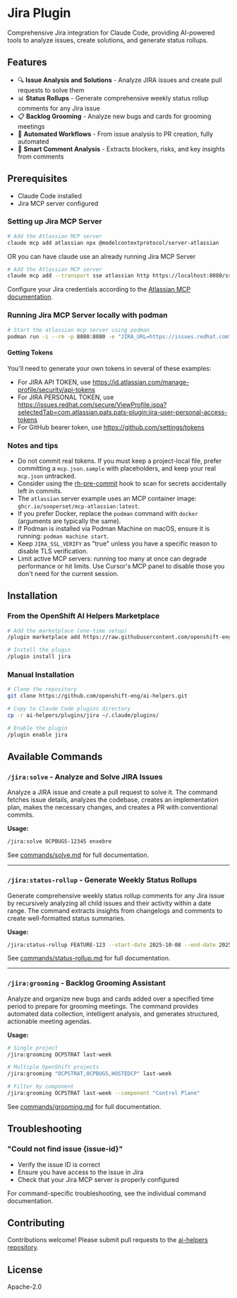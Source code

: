 # Jira Plugin

Comprehensive Jira integration for Claude Code, providing AI-powered tools to analyze issues, create solutions, and generate status rollups.

## Features

- 🔍 **Issue Analysis and Solutions** - Analyze JIRA issues and create pull requests to solve them
- 📊 **Status Rollups** - Generate comprehensive weekly status rollup comments for any Jira issue
- 📋 **Backlog Grooming** - Analyze new bugs and cards for grooming meetings
- 🤖 **Automated Workflows** - From issue analysis to PR creation, fully automated
- 💬 **Smart Comment Analysis** - Extracts blockers, risks, and key insights from comments

## Prerequisites

- Claude Code installed
- Jira MCP server configured

### Setting up Jira MCP Server

```bash
# Add the Atlassian MCP server
claude mcp add atlassian npx @modelcontextprotocol/server-atlassian
```

OR you can have claude use an already running Jira MCP Server

```bash
# Add the Atlassian MCP server
claude mcp add --transport sse atlassian http https://localhost:8080/sse
```

Configure your Jira credentials according to the [Atlassian MCP documentation](https://github.com/modelcontextprotocol/servers/tree/main/src/atlassian).

### Running Jira MCP Server locally with podman

```bash
# Start the atlassian mcp server using podman
podman run -i --rm -p 8080:8080 -e "JIRA_URL=https://issues.redhat.com" -e "JIRA_USERNAME" -e "JIRA_API_TOKEN" -e "JIRA_PERSONAL_TOKEN" -e "JIRA_SSL_VERIFY" ghcr.io/sooperset/mcp-atlassian:latest --transport sse --port 8080 -vv
```

#### Getting Tokens 
You'll need to generate your own tokens in several of these examples:

- For JIRA API TOKEN, use https://id.atlassian.com/manage-profile/security/api-tokens
- For JIRA PERSONAL TOKEN, use https://issues.redhat.com/secure/ViewProfile.jspa?selectedTab=com.atlassian.pats.pats-plugin:jira-user-personal-access-tokens
- For GitHub bearer token, use https://github.com/settings/tokens

### Notes and tips

- Do not commit real tokens. If you must keep a project-local file, prefer committing a `mcp.json.sample` with placeholders, and keep your real `mcp.json` untracked.
- Consider using the [rh-pre-commit](https://source.redhat.com/departments/it/it_information_security/leaktk/leaktk_components/rh_pre_commit) hook to scan for secrets accidentally left in commits.
- The `atlassian` server example uses an MCP container image: `ghcr.io/sooperset/mcp-atlassian:latest`.
- If you prefer Docker, replace the `podman` command with `docker` (arguments are typically the same).
- If Podman is installed via Podman Machine on macOS, ensure it is running: `podman machine start`.
- Keep `JIRA_SSL_VERIFY` as "true" unless you have a specific reason to disable TLS verification.
- Limit active MCP servers: running too many at once can degrade performance or hit limits. Use Cursor's MCP panel to disable those you don't need for the current session.



## Installation

### From the OpenShift AI Helpers Marketplace

```bash
# Add the marketplace (one-time setup)
/plugin marketplace add https://raw.githubusercontent.com/openshift-eng/ai-helpers/main/marketplace.json

# Install the plugin
/plugin install jira
```

### Manual Installation

```bash
# Clone the repository
git clone https://github.com/openshift-eng/ai-helpers.git

# Copy to Claude Code plugins directory
cp -r ai-helpers/plugins/jira ~/.claude/plugins/

# Enable the plugin
/plugin enable jira
```

## Available Commands

### `/jira:solve` - Analyze and Solve JIRA Issues

Analyze a JIRA issue and create a pull request to solve it. The command fetches issue details, analyzes the codebase, creates an implementation plan, makes the necessary changes, and creates a PR with conventional commits.

**Usage:**
```bash
/jira:solve OCPBUGS-12345 enxebre
```

See [commands/solve.md](commands/solve.md) for full documentation.

---

### `/jira:status-rollup` - Generate Weekly Status Rollups

Generate comprehensive weekly status rollup comments for any Jira issue by recursively analyzing all child issues and their activity within a date range. The command extracts insights from changelogs and comments to create well-formatted status summaries.

**Usage:**
```bash
/jira:status-rollup FEATURE-123 --start-date 2025-10-08 --end-date 2025-10-14
```

See [commands/status-rollup.md](commands/status-rollup.md) for full documentation.

---

### `/jira:grooming` - Backlog Grooming Assistant

Analyze and organize new bugs and cards added over a specified time period to prepare for grooming meetings. The command provides automated data collection, intelligent analysis, and generates structured, actionable meeting agendas.

**Usage:**
```bash
# Single project
/jira:grooming OCPSTRAT last-week

# Multiple OpenShift projects
/jira:grooming "OCPSTRAT,OCPBUGS,HOSTEDCP" last-week

# Filter by component
/jira:grooming OCPSTRAT last-week --component "Control Plane"
```
See [commands/grooming.md](commands/grooming.md) for full documentation.


## Troubleshooting

### "Could not find issue {issue-id}"
- Verify the issue ID is correct
- Ensure you have access to the issue in Jira
- Check that your Jira MCP server is properly configured

For command-specific troubleshooting, see the individual command documentation.

## Contributing

Contributions welcome! Please submit pull requests to the [ai-helpers repository](https://github.com/openshift-eng/ai-helpers).

## License

Apache-2.0
